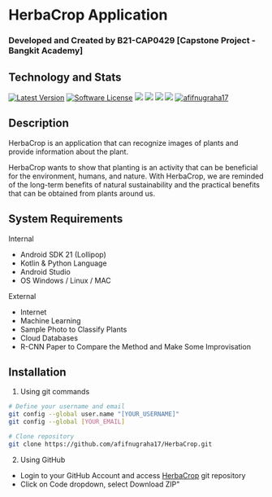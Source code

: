 # HerbaCrop Application
### Developed and Created by B21-CAP0429 [Capstone Project - Bangkit Academy]

## Technology and Stats
[![Latest Version](https://img.shields.io/github/release/afifnugraha17/HerbaCrop.svg?style=flat-square)](https://github.com/afifnugraha17/HerbaCrop/releases)
[![Software License](https://img.shields.io/badge/license-MIT-brightgreen.svg?style=flat-square)](https://github.com/afifnugraha17/HerbaCrop/blob/master/LICENSE.md)
![](https://img.shields.io/badge/SDK-Android-informational?style=flat-square&logo=android&logoColor=white&color=0095D5)
![](https://img.shields.io/badge/Code-Kotlin-informational?style=flat-square&logo=kotlin&logoColor=white&color=0095D5)
![](https://img.shields.io/badge/Library-TensorFlow-informational?style=flat-square&logo=tensorflow&logoColor=white&color=FDA600)
![](https://img.shields.io/badge/Database-Firestore-informational?style=flat-square&logo=firebase&logoColor=white&color=0095D5)
[![afifnugraha17](https://circleci.com/gh/afifnugraha17/HerbaCrop.svg?style=svg)](https://circleci.com/gh/afifnugraha17/HerbaCrop)

## Description
HerbaCrop is an application that can recognize images of plants and provide information about the plant.

HerbaCrop wants to show that planting is an activity that can be beneficial for the environment, humans, and nature. With HerbaCrop, we are reminded of the long-term benefits of natural sustainability and the practical benefits that can be obtained from plants around us.

## System Requirements

Internal
- Android SDK 21 (Lollipop)
- Kotlin & Python Language
- Android Studio
- OS Windows / Linux / MAC

External

- Internet
- Machine Learning
- Sample Photo to Classify Plants
- Cloud Databases
- R-CNN Paper to Compare the Method and Make Some Improvisation


## Installation

1. Using git commands

```bash
# Define your username and email
git config --global user.name "[YOUR_USERNAME]"
git config --global [YOUR_EMAIL]

# Clone repository
git clone https://github.com/afifnugraha17/HerbaCrop.git
```
2. Using GitHub
- Login to your GitHub Account and access [HerbaCrop](https://github.com/afifnugraha17/HerbaCrop) git repository
- Click on Code dropdown, select Download ZIP"
